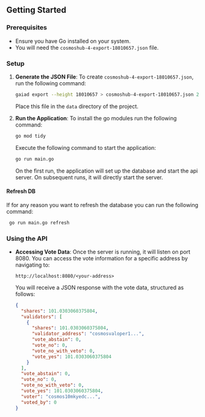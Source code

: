
## Getting Started

### Prerequisites

- Ensure you have Go installed on your system.
- You will need the `cosmoshub-4-export-18010657.json` file.

### Setup

1. **Generate the JSON File**: 
   To create `cosmoshub-4-export-18010657.json`, run the following command:
   ```bash
   gaiad export --height 18010657 > cosmoshub-4-export-18010657.json 2>&1
   ```
   Place this file in the `data` directory of the project.

2. **Run the Application**: 
   To install the go modules run the following command: 
   ```bash
   go mod tidy
   ```

   Execute the following command to start the application:
   ```bash
   go run main.go
   ```
   On the first run, the application will set up the database and start the api server. On subsequent runs, it will directly start the server.

  #### Refresh DB

   If for any reason you want to refresh the database you can run the following command:
  
  ```bash
   go run main.go refresh
   ```


### Using the API

- **Accessing Vote Data**: 
  Once the server is running, it will listen on port 8080. You can access the vote information for a specific address by navigating to:
  ```
  http://localhost:8080/<your-address>
  ```
  You will receive a JSON response with the vote data, structured as follows:
  ```json
  {
    "shares": 101.0303060375804,
    "validators": [
      {
        "shares": 101.0303060375804,
        "validator_address": "cosmosvaloper1...",
        "vote_abstain": 0,
        "vote_no": 0,
        "vote_no_with_veto": 0,
        "vote_yes": 101.0303060375804
      }
    ],
    "vote_abstain": 0,
    "vote_no": 0,
    "vote_no_with_veto": 0,
    "vote_yes": 101.0303060375804,
    "voter": "cosmos10mkyedc...",
    "voted_by": 0
  }
  ```
